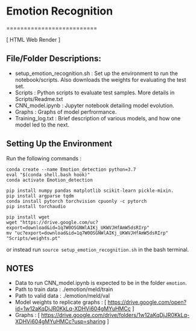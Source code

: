 # Emotion Recognition
==========================

[ HTML Web Render ]

## File/Folder Descriptions:

- setup_emotion_recognition.sh  : Set up the environment to run the notebook/scripts. Also downloads the weights for evaluating the test set. 
- Scripts : Python scripts to evaluate test samples. More details in Scripts/Readme.txt
- CNN_model.ipynb : Jupyter notebook detailing model evolution.
- Graphs : Graphs of model perfrormance.
- Training_log.txt : Brief description of various models, and how one model led to the next.


## Setting Up the Environment

Run the following commands : 

```
conda create --name Emotion_detection python=3.7
eval "$(conda shell.bash hook)"
conda activate Emotion_detection

pip install numpy pandas matplotlib scikit-learn pickle-mixin.
pip install argparse tqdm
conda install pytorch torchvision cpuonly -c pytorch
pip install torchaudio 

pip install wget 
wget "https://drive.google.com/uc?export=download&id=1q7W0OSGNWlAIKj_UKWVJHfAmW5dsRIrp"
mv "uc?export=download&id=1q7W0OSGNWlAIKj_UKWVJHfAmW5dsRIrp" "Scripts/weights.pt"

```

or instead run `source setup_emotion_recognition.sh` in the bash terminal. 


## NOTES

- Data to run CNN_model.ipynb is expected to be in the folder `emotion`.
- Path to train data : ./emotion/meld/train
- Path to valid data : ./emotion/meld/val
- Model weights to replicate graphs : [ https://drive.google.com/open?id=1w12aKqDjJR0KkLq-XDHVi604gMYuHMCc ]
- Graphs : 	[ https://drive.google.com/drive/folders/1w12aKqDjJR0KkLq-XDHVi604gMYuHMCc?usp=sharing ]	
  
  
